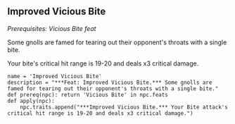 ## Improved Vicious Bite
*Prerequisites: Vicious Bite feat*

Some gnolls are famed for tearing out their opponent's throats with a single bite.

Your bite's critical hit range is 19-20 and deals x3 critical damage.

```
name = 'Improved Vicious Bite'
description = "***Feat: Improved Vicious Bite.*** Some gnolls are famed for tearing out their opponent's throats with a single bite."
def prereq(npc): return 'Vicious Bite' in npc.feats
def apply(npc):
    npc.traits.append("***Improved Vicious Bite.*** Your Bite attack's critical hit range is 19-20 and deals x3 critical damage.")
```
